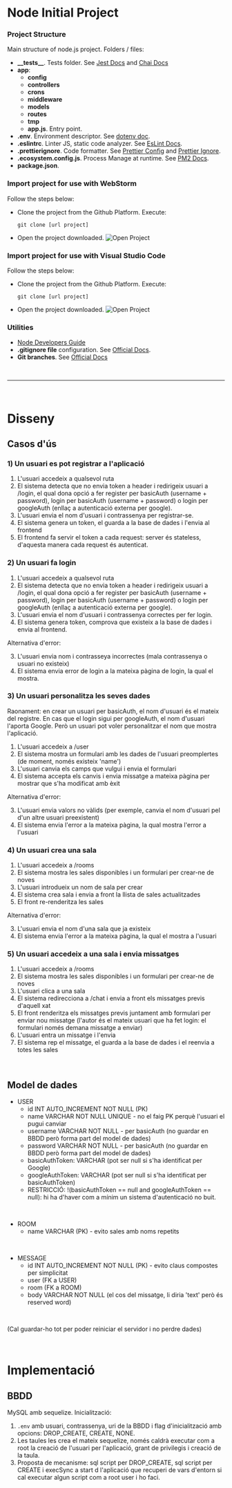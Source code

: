 
# Node Initial Project

### Project Structure

Main structure of node.js project. Folders / files:

- <b>\_\_tests__</b>. Tests folder. See [Jest Docs](https://jestjs.io/es-ES/docs/configuration) and [Chai Docs](https://www.chaijs.com/)
- <b>app</b>:
    - <b>config</b>
    - <b>controllers</b>
    - <b>crons</b>
    - <b>middleware</b>
    - <b>models</b>
    - <b>routes</b>
    - <b>tmp</b>
    - <b>app.js</b>. Entry point.
- <b>.env</b>. Environment descriptor. See [dotenv doc](https://www.npmjs.com/package/dotenv).
- <b>.eslintrc</b>. Linter JS, static code analyzer. See [EsLint Docs](https://eslint.org/docs/user-guide/configuring/configuration-files).
- <b>.prettierignore</b>. Code formatter. See [Prettier Config](https://prettier.io/docs/en/configuration.html) and [Prettier Ignore](https://prettier.io/docs/en/ignore.html).
- <b>.ecosystem.config.js</b>. Process Manage at runtime. See [PM2 Docs](https://pm2.keymetrics.io/).
- <b>package.json</b>.

### Import project for use with WebStorm

Follow the steps below:
* Clone the project from the Github Platform. Execute:
  ```
  git clone [url project]
  ```
* Open the project downloaded.
![Open Project](img/webstorm_open.png)


### Import project for use with Visual Studio Code

Follow the steps below:
* Clone the project from the Github Platform. Execute:
  ```
  git clone [url project]
  ```
* Open the project downloaded.
  ![Open Project](img/VSC_open.png)


### Utilities

* [Node Developers Guide](https://nodejs.dev/learn)
* **.gitignore file** configuration. See [Official Docs](https://docs.github.com/en/get-started/getting-started-with-git/ignoring-files).
* **Git branches**. See [Official Docs](https://git-scm.com/book/en/v2/Git-Branching-Branches-in-a-Nutshell)


<br><hr><br>

# Disseny

## Casos d'ús

### 1) Un usuari es pot registrar a l'aplicació

1. L'usuari accedeix a qualsevol ruta
2. El sistema detecta que no envia token a header i redirigeix usuari a /login, el qual dona opció a fer register per basicAuth (username + password), login per basicAuth (username + password) o login per googleAuth (enllaç a autenticació externa per google).
3. L'usuari envia el nom d'usuari i contrassenya per registrar-se.
4. El sistema genera un token, el guarda a la base de dades i l'envia al frontend
5. El frontend fa servir el token a cada request: server és stateless, d'aquesta manera cada request és autenticat.

### 2) Un usuari fa login
1. L'usuari accedeix a qualsevol ruta
2. El sistema detecta que no envia token a header i redirigeix usuari a /login, el qual dona opció a fer register per basicAuth (username + password), login per basicAuth (username + password) o login per googleAuth (enllaç a autenticació externa per google).
3. L'usuari envia el nom d'usuari i contrassenya correctes per fer login.
4. El sistema genera token, comprova que existeix a la base de dades i envia al frontend.

Alternativa d'error:

3. L'usuari envia nom i contrasseya incorrectes (mala contrassenya o usuari no existeix)
4. El sistema envia error de login a la mateixa pàgina de login, la qual el mostra.

### 3) Un usuari personalitza les seves dades

Raonament: en crear un usuari per basicAuth, el nom d'usuari és el mateix del registre. En cas que el login sigui per googleAuth, el nom d'usuari l'aporta Google. Però un usuari pot voler personalitzar el nom que mostra l'aplicació.

1. L'usuari accedeix a /user
2. El sistema mostra un formulari amb les dades de l'usuari preomplertes (de moment, només existeix 'name')
3. L'usuari canvia els camps que vulgui i envia el formulari
4. El sistema accepta els canvis i envia missatge a mateixa pàgina per mostrar que s'ha modificat amb èxit

Alternativa d'error:

3. L'usuari envia valors no vàlids (per exemple, canvia el nom d'usuari pel d'un altre usuari preexistent)
4. El sistema envia l'error a la mateixa pàgina, la qual mostra l'error a l'usuari

### 4) Un usuari crea una sala
1. L'usuari accedeix a /rooms
2. El sistema mostra les sales disponibles i un formulari per crear-ne de noves
3. L'usuari introdueix un nom de sala per crear
4. El sistema crea sala i envia a front la llista de sales actualitzades
5. El front re-renderitza les sales

Alternativa d'error:

3. L'usuari envia el nom d'una sala que ja existeix
4. El sistema envia l'error a la mateixa pàgina, la qual el mostra a l'usuari

### 5) Un usuari accedeix a una sala i envia missatges
1. L'usuari accedeix a /rooms
2. El sistema mostra les sales disponibles i un formulari per crear-ne de noves
3. L'usuari clica a una sala
4. El sistema redirecciona a /chat i envia a front els missatges previs d'aquell xat
5. El front renderitza els missatges previs juntament amb formulari per enviar nou missatge (l'autor és el mateix usuari que ha fet login: el formulari només demana missatge a enviar)
6. L'usuari entra un missatge i l'envia
7. El sistema rep el missatge, el guarda a la base de dades i el reenvia a totes les sales

<br>

## Model de dades

- USER
  - id INT AUTO_INCREMENT NOT NULL (PK)
  - name VARCHAR NOT NULL UNIQUE - no el faig PK perquè l'usuari el pugui canviar
  - username VARCHAR NOT NULL - per basicAuth (no guardar en BBDD però forma part del model de dades)
  - password VARCHAR NOT NULL - per basicAuth (no guardar en BBDD però forma part del model de dades)
  - basicAuthToken: VARCHAR (pot ser null si s'ha identificat per Google)
  - googleAuthToken: VARCHAR (pot ser null si s'ha identificat per basicAuthToken)
  - RESTRICCIÓ: !(basicAuthToken == null and googleAuthToken == null): hi ha d'haver com a mínim un sistema d'autenticació no buit.

<br>

- ROOM
  - name VARCHAR (PK) - evito sales amb noms repetits

<br>

- MESSAGE
  - id INT AUTO_INCREMENT NOT NULL (PK) - evito claus compostes per simplicitat
  - user (FK a USER)
  - room (FK a ROOM)
  - body VARCHAR NOT NULL (el cos del missatge, li diria 'text' però és reserved word)


<br>

(Cal guardar-ho tot per poder reiniciar el servidor i no perdre dades)

<br>

# Implementació

## BBDD

MySQL amb sequelize. Inicialització:

1. `.env` amb usuari, contrassenya, uri de la BBDD i flag d'inicialització amb opcions: DROP_CREATE, CREATE, NONE. 
2. Les taules les crea el mateix sequelize, només caldrà executar com a root la creació de l'usuari per l'aplicació, grant de privilegis i creació de la taula.
3. Proposta de mecanisme: sql script per DROP_CREATE, sql script per CREATE i execSync a start d l'aplicació que recuperi de vars d'entorn si cal executar algun script com a root user i ho faci. 



